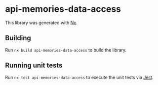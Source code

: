 # api-memories-data-access

This library was generated with [Nx](https://nx.dev).

## Building

Run `nx build api-memories-data-access` to build the library.

## Running unit tests

Run `nx test api-memories-data-access` to execute the unit tests via [Jest](https://jestjs.io).
